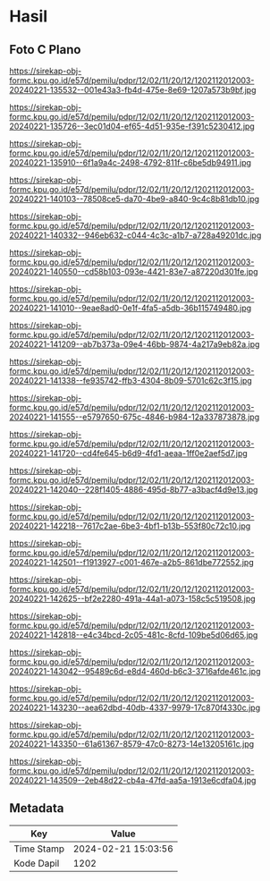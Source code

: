 # Hasil

## Foto C Plano

https://sirekap-obj-formc.kpu.go.id/e57d/pemilu/pdpr/12/02/11/20/12/1202112012003-20240221-135532--001e43a3-fb4d-475e-8e69-1207a573b9bf.jpg

https://sirekap-obj-formc.kpu.go.id/e57d/pemilu/pdpr/12/02/11/20/12/1202112012003-20240221-135726--3ec01d04-ef65-4d51-935e-f391c5230412.jpg

https://sirekap-obj-formc.kpu.go.id/e57d/pemilu/pdpr/12/02/11/20/12/1202112012003-20240221-135910--6f1a9a4c-2498-4792-811f-c6be5db94911.jpg

https://sirekap-obj-formc.kpu.go.id/e57d/pemilu/pdpr/12/02/11/20/12/1202112012003-20240221-140103--78508ce5-da70-4be9-a840-9c4c8b81db10.jpg

https://sirekap-obj-formc.kpu.go.id/e57d/pemilu/pdpr/12/02/11/20/12/1202112012003-20240221-140332--946eb632-c044-4c3c-a1b7-a728a49201dc.jpg

https://sirekap-obj-formc.kpu.go.id/e57d/pemilu/pdpr/12/02/11/20/12/1202112012003-20240221-140550--cd58b103-093e-4421-83e7-a87220d301fe.jpg

https://sirekap-obj-formc.kpu.go.id/e57d/pemilu/pdpr/12/02/11/20/12/1202112012003-20240221-141010--9eae8ad0-0e1f-4fa5-a5db-36b115749480.jpg

https://sirekap-obj-formc.kpu.go.id/e57d/pemilu/pdpr/12/02/11/20/12/1202112012003-20240221-141209--ab7b373a-09e4-46bb-9874-4a217a9eb82a.jpg

https://sirekap-obj-formc.kpu.go.id/e57d/pemilu/pdpr/12/02/11/20/12/1202112012003-20240221-141338--fe935742-ffb3-4304-8b09-5701c62c3f15.jpg

https://sirekap-obj-formc.kpu.go.id/e57d/pemilu/pdpr/12/02/11/20/12/1202112012003-20240221-141555--e5797650-675c-4846-b984-12a337873878.jpg

https://sirekap-obj-formc.kpu.go.id/e57d/pemilu/pdpr/12/02/11/20/12/1202112012003-20240221-141720--cd4fe645-b6d9-4fd1-aeaa-1ff0e2aef5d7.jpg

https://sirekap-obj-formc.kpu.go.id/e57d/pemilu/pdpr/12/02/11/20/12/1202112012003-20240221-142040--228f1405-4886-495d-8b77-a3bacf4d9e13.jpg

https://sirekap-obj-formc.kpu.go.id/e57d/pemilu/pdpr/12/02/11/20/12/1202112012003-20240221-142218--7617c2ae-6be3-4bf1-b13b-553f80c72c10.jpg

https://sirekap-obj-formc.kpu.go.id/e57d/pemilu/pdpr/12/02/11/20/12/1202112012003-20240221-142501--f1913927-c001-467e-a2b5-861dbe772552.jpg

https://sirekap-obj-formc.kpu.go.id/e57d/pemilu/pdpr/12/02/11/20/12/1202112012003-20240221-142625--bf2e2280-491a-44a1-a073-158c5c519508.jpg

https://sirekap-obj-formc.kpu.go.id/e57d/pemilu/pdpr/12/02/11/20/12/1202112012003-20240221-142818--e4c34bcd-2c05-481c-8cfd-109be5d06d65.jpg

https://sirekap-obj-formc.kpu.go.id/e57d/pemilu/pdpr/12/02/11/20/12/1202112012003-20240221-143042--95489c6d-e8d4-460d-b6c3-3716afde461c.jpg

https://sirekap-obj-formc.kpu.go.id/e57d/pemilu/pdpr/12/02/11/20/12/1202112012003-20240221-143230--aea62dbd-40db-4337-9979-17c870f4330c.jpg

https://sirekap-obj-formc.kpu.go.id/e57d/pemilu/pdpr/12/02/11/20/12/1202112012003-20240221-143350--61a61367-8579-47c0-8273-14e13205161c.jpg

https://sirekap-obj-formc.kpu.go.id/e57d/pemilu/pdpr/12/02/11/20/12/1202112012003-20240221-143509--2eb48d22-cb4a-47fd-aa5a-1913e6cdfa04.jpg


## Metadata

| Key        | Value               |
| ---------- | ------------------- |
| Time Stamp | 2024-02-21 15:03:56 |
| Kode Dapil | 1202                |



